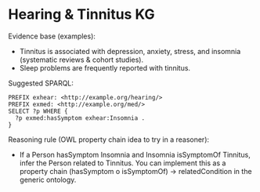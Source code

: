 
# Hearing & Tinnitus KG

Evidence base (examples):
- Tinnitus is associated with depression, anxiety, stress, and insomnia (systematic reviews & cohort studies).
- Sleep problems are frequently reported with tinnitus.

Suggested SPARQL:
```sparql
PREFIX exhear: <http://example.org/hearing/>
PREFIX exmed: <http://example.org/med/>
SELECT ?p WHERE {
  ?p exmed:hasSymptom exhear:Insomnia .
}
```

Reasoning rule (OWL property chain idea to try in a reasoner):
- If a Person hasSymptom Insomnia and Insomnia isSymptomOf Tinnitus, infer the Person related to Tinnitus.
You can implement this as a property chain (hasSymptom o isSymptomOf) → relatedCondition in the generic ontology.
